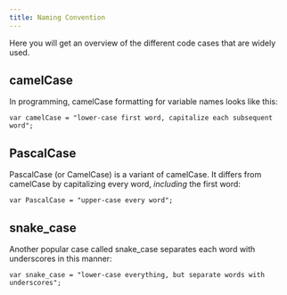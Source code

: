 ```yaml
---
title: Naming Convention
---
```

Here you will get an overview of the different code cases that are widely used.

## camelCase

In programming, camelCase formatting for variable names looks like this:

    var camelCase = "lower-case first word, capitalize each subsequent word";

## PascalCase

PascalCase (or CamelCase) is a variant of camelCase. It differs from camelCase by capitalizing every word, *including* the first word:

    var PascalCase = "upper-case every word";

## snake_case

Another popular case called snake_case separates each word with underscores in this manner:

    var snake_case = "lower-case everything, but separate words with underscores";
